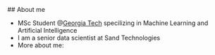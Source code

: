 
<!--
 * @Author: Tinozivashe Sibanda
 * @Date: 2024-07-03 01:54:11
 * @LastEditors: tinoSibz
 * @LastEditTime: 2024-07-03 01:54:11
 * @Description: Github Home Page
-->## About me

- MSc Student @[Georgia Tech](https://omscs.gatech.edu/specialization-machine-learning) specilizing in Machine Learning and Artificial Intelligence
- I am a senior data scientist at Sand Technologies
- More about me:  <!--https://-->

